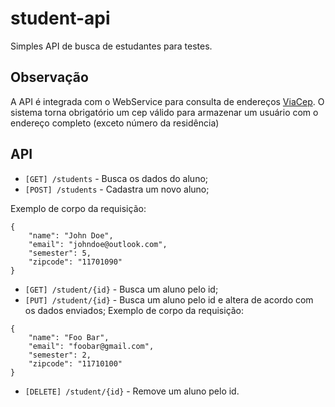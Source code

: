 # student-api
Simples API de busca de estudantes para testes.

## Observação
A API é integrada com o WebService para consulta de endereços [ViaCep](https://viacep.com.br/). O sistema torna obrigatório um cep válido para armazenar um usuário com o endereço completo (exceto número da residência)

## API

- `[GET] /students` - Busca os dados do aluno;
- `[POST] /students` - Cadastra um novo aluno;

Exemplo de corpo da requisição:
```
{
    "name": "John Doe",
    "email": "johndoe@outlook.com",
    "semester": 5,
    "zipcode": "11701090"
}
```
- `[GET] /student/{id}` - Busca um aluno pelo id;
- `[PUT] /student/{id}` - Busca um aluno pelo id e altera de acordo com os dados enviados;
Exemplo de corpo da requisição:
```
{
    "name": "Foo Bar",
    "email": "foobar@gmail.com",
    "semester": 2,
    "zipcode": "11710100"
}
```
- `[DELETE] /student/{id}` - Remove um aluno pelo id.
